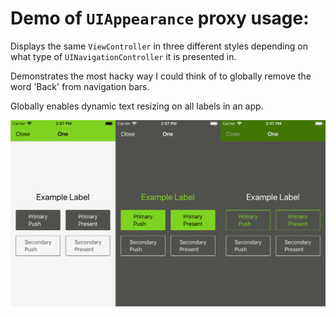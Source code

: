 # Demo of `UIAppearance` proxy usage:

Displays the same `ViewController` in three different styles depending on what type of `UINavigationController` it is presented in.

Demonstrates the most hacky way I could think of to globally remove the word 'Back' from navigation bars.

Globally enables dynamic text resizing on all labels in an app.

![](screenshot.png)